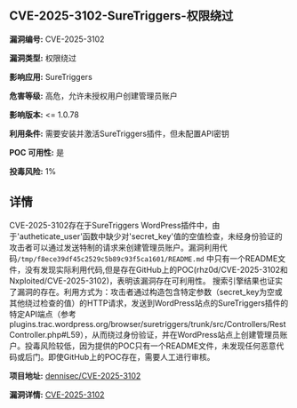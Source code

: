 ## CVE-2025-3102-SureTriggers-权限绕过

**漏洞编号:** CVE-2025-3102

**漏洞类型:** 权限绕过

**影响应用:** SureTriggers

**危害等级:** 高危，允许未授权用户创建管理员账户

**影响版本:** <= 1.0.78

**利用条件:** 需要安装并激活SureTriggers插件，但未配置API密钥

**POC 可用性:** 是

**投毒风险:** 1%

## 详情

CVE-2025-3102存在于SureTriggers WordPress插件中，由于'autheticate_user'函数中缺少对'secret_key'值的空值检查，未经身份验证的攻击者可以通过发送特制的请求来创建管理员账户。漏洞利用代码`/tmp/f8ece39df45c2529c5b89c93f5ca1601/README.md` 中只有一个README文件，没有发现实际利用代码,但是存在GitHub上的POC(rhz0d/CVE-2025-3102和Nxploited/CVE-2025-3102)，表明该漏洞存在可利用性。 搜索引擎结果也证实了漏洞的存在。利用方式为：攻击者通过构造包含特定参数（secret_key为空或其他绕过检查的值）的HTTP请求，发送到WordPress站点的SureTriggers插件的特定API端点（参考plugins.trac.wordpress.org/browser/suretriggers/trunk/src/Controllers/RestController.php#L59），从而绕过身份验证，并在WordPress站点上创建管理员账户。投毒风险较低，因为提供的POC只有一个README文件，未发现任何恶意代码或后门。即使GitHub上的POC存在，需要人工进行审核。

**项目地址:** [dennisec/CVE-2025-3102](https://github.com/dennisec/CVE-2025-3102)

**漏洞详情:** [CVE-2025-3102](https://nvd.nist.gov/vuln/detail/CVE-2025-3102)